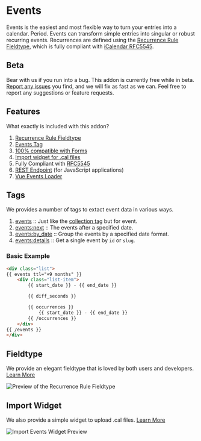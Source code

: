 # Events

Events is the easiest and most flexible way to turn your entries into a calendar. Period. Events can transform simple entries into singular or robust recurring events. Recurrences are defined using the [Recurrence Rule Fieldtype](https://github.com/objectivehtml/statamic-events/blob/master/docs/fieldtype.md), which is fully compliant with [iCalendar RFC5545](https://tools.ietf.org/html/rfc5545#section-3.3.10).

## Beta

Bear with us if you run into a bug. This addon is currently free while in beta. [Report any issues](https://github.com/objectivehtml/statamic-events/issues) you find, and we will fix as fast as we can. Feel free to report any suggestions or feature requests.

## Features

What exactly is included with this addon?

1. [Recurrence Rule Fieldtype](https://github.com/objectivehtml/statamic-events/blob/master/docs/fieldtype.md)
2. [Events Tag](https://github.com/objectivehtml/statamic-events/blob/master/docs/tags/events.md)
3. [100% compatible with Forms](https://github.com/objectivehtml/statamic-events/blob/master/docs/forms.md)
4. [Import widget for .cal files](https://github.com/objectivehtml/statamic-events/blob/master/docs/import.md)
5. Fully Compliant with [RFC5545](https://tools.ietf.org/html/rfc5545#section-3.3.10)
6. [REST Endpoint](https://github.com/objectivehtml/statamic-events/blob/master/docs/rest-endpoint.md) (for JavaScript applications)
7. [Vue Events Loader](https://github.com/objectivehtml/statamic-events/blob/master/docs/vue-events-loader.md)

## Tags

We provides a number of tags to extact event data in various ways.

1. [events](https://github.com/objectivehtml/statamic-events/blob/master/docs/tags/events.md) :: Just like the [collection tag]([collection](https://statamic.dev/tags/collection#content)) but for event.
2. [events:next](https://github.com/objectivehtml/statamic-events/blob/master/docs/tags/events-next.md) :: The events after a specified date.
3. [events:by_date](https://github.com/objectivehtml/statamic-events/blob/master/docs/tags/events-by-date.md) :: Group the events by a specified date format.
4. [events:details](https://github.com/objectivehtml/statamic-events/blob/master/docs/tags/events-details.md) :: Get a single event by `id` or `slug`.

### Basic Example

``` html
<div class="list">
{{ events ttl="+9 months" }}
    <div class="list-item">
        {{ start_date }} - {{ end_date }}

        {{ diff_seconds }}

        {{ occurrences }}
            {{ start_date }} - {{ end_date }}
        {{ /occurrences }}
    </div>
{{ /events }}
</div>
```

## Fieldtype

We provide an elegant fieldtype that is loved by both users and developers. [Learn More](https://github.com/objectivehtml/statamic-events/blob/master/docs/fieldtype.md)

![Preview of the Recurrence Rule Fieldtype](https://cdn.jsdelivr.net/gh/objectivehtml/statamic-events/docs/screenshots/fieldtype-preview.gif)

## Import Widget

We also provide a simple widget to upload .cal files. [Learn More](https://github.com/objectivehtml/statamic-events/blob/master/docs/widgets/import-event.md)

![Import Events Widget Preview](https://cdn.jsdelivr.net/gh/objectivehtml/statamic-events/docs/screenshots/import-widget-preview.gif)

